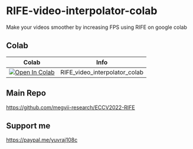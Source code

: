 # RIFE-video-interpolator-colab
Make your videos smoother by increasing FPS using RIFE on google colab

## Colab

| Colab | Info
| --- | --- |
[![Open In Colab](https://colab.research.google.com/assets/colab-badge.svg)](https://colab.research.google.com/github/yuvraj108c/RIFE-video-interpolator-colab/blob/main/RIFE_Video_Interpolation_Colab.ipynb) | RIFE_video_interpolator_colab

## Main Repo
https://github.com/megvii-research/ECCV2022-RIFE

## Support me
https://paypal.me/yuvraj108c
